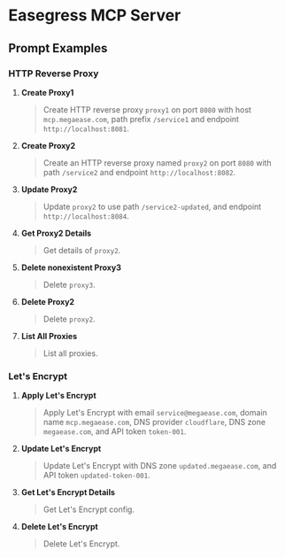 # Easegress MCP Server

## Prompt Examples

### HTTP Reverse Proxy

1. **Create Proxy1**
   > Create HTTP reverse proxy `proxy1` on port `8080` with host `mcp.megaease.com`, path prefix `/service1` and endpoint `http://localhost:8081`.

2. **Create Proxy2**
   > Create an HTTP reverse proxy named `proxy2` on port `8080` with path `/service2` and endpoint `http://localhost:8082`.

3. **Update Proxy2**
   > Update `proxy2` to use path `/service2-updated`, and endpoint `http://localhost:8084`.

4. **Get Proxy2 Details**
   > Get details of `proxy2`.

5. **Delete nonexistent Proxy3**
   > Delete `proxy3`.

6. **Delete Proxy2**
    > Delete `proxy2`.

7. **List All Proxies**
   > List all proxies.

### Let's Encrypt

1. **Apply Let's Encrypt**
   > Apply Let's Encrypt with email `service@megaease.com`, domain name `mcp.megaease.com`, DNS provider `cloudflare`, DNS zone `megaease.com`, and API token `token-001`.

2. **Update Let's Encrypt**
   > Update Let's Encrypt with DNS zone `updated.megaease.com`, and API token `updated-token-001`.

3. **Get Let's Encrypt Details**
    > Get Let's Encrypt config.

4. **Delete Let's Encrypt**
    > Delete Let's Encrypt.
